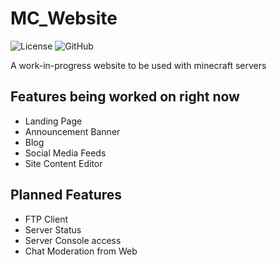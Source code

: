 # MC_Website
![License](https://img.shields.io/github/license/RestedWickedDev/mc-website?color=FF0C63&style=for-the-badge) ![GitHub](https://img.shields.io/github/followers/RestedWickedDev?color=4078c0&label=Follow%20Me%20%3A%29&logo=GitHub&style=for-the-badge)

A work-in-progress website to be used with minecraft servers


## Features being worked on right now

- Landing Page
- Announcement Banner
- Blog
- Social Media Feeds
- Site Content Editor

## Planned Features

- FTP Client
- Server Status
- Server Console access
- Chat Moderation from Web
